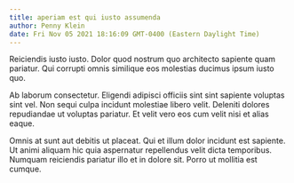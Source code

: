 ```yaml
---
title: aperiam est qui iusto assumenda
author: Penny Klein
date: Fri Nov 05 2021 18:16:09 GMT-0400 (Eastern Daylight Time)
---
```

Reiciendis iusto iusto. Dolor quod nostrum quo architecto sapiente quam pariatur. Qui corrupti omnis similique eos molestias ducimus ipsum iusto quo.

 Ab laborum consectetur. Eligendi adipisci officiis sint sint sapiente voluptas sint vel. Non sequi culpa incidunt molestiae libero velit. Deleniti dolores repudiandae ut voluptas pariatur. Et velit vero eos cum velit nisi et alias eaque.

 Omnis at sunt aut debitis ut placeat. Qui et illum dolor incidunt est sapiente. Ut animi aliquam hic quia aspernatur repellendus velit dicta temporibus. Numquam reiciendis pariatur illo et in dolore sit. Porro ut mollitia est cumque.